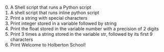 0. A Shell script that runs a Python script
1. A shell script that runs inline python script
2. Print a string with special characters
3. Print integer stored in a variable followed by string
4. Print the float stored in the variable number with a precision of 2 digits
5. Print 3 times a string stored in the variable str, followed by its first 9 characters
6. Print Welcome to Holberton School!
